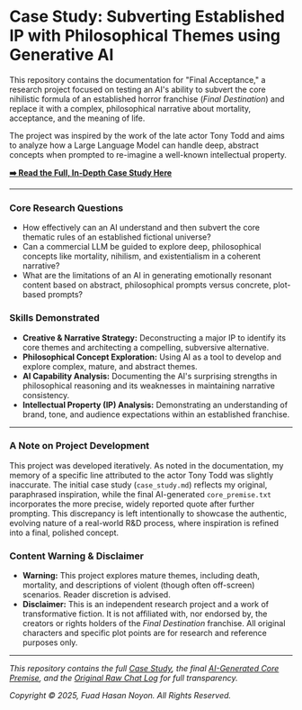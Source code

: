 # Case Study: Subverting Established IP with Philosophical Themes using Generative AI

This repository contains the documentation for "Final Acceptance," a research project focused on testing an AI's ability to subvert the core nihilistic formula of an established horror franchise (*Final Destination*) and replace it with a complex, philosophical narrative about mortality, acceptance, and the meaning of life.

The project was inspired by the work of the late actor Tony Todd and aims to analyze how a Large Language Model can handle deep, abstract concepts when prompted to re-imagine a well-known intellectual property.

**[➡️ Read the Full, In-Depth Case Study Here]((https://github.com/Noyonbond47/AI-to-create-a-final-destination-plot-with-a-twist/blob/main/case_study.md))**

---

### Core Research Questions

* How effectively can an AI understand and then subvert the core thematic rules of an established fictional universe?
* Can a commercial LLM be guided to explore deep, philosophical concepts like mortality, nihilism, and existentialism in a coherent narrative?
* What are the limitations of an AI in generating emotionally resonant content based on abstract, philosophical prompts versus concrete, plot-based prompts?

### Skills Demonstrated

* **Creative & Narrative Strategy:** Deconstructing a major IP to identify its core themes and architecting a compelling, subversive alternative.
* **Philosophical Concept Exploration:** Using AI as a tool to develop and explore complex, mature, and abstract themes.
* **AI Capability Analysis:** Documenting the AI's surprising strengths in philosophical reasoning and its weaknesses in maintaining narrative consistency.
* **Intellectual Property (IP) Analysis:** Demonstrating an understanding of brand, tone, and audience expectations within an established franchise.

---

### **A Note on Project Development**

This project was developed iteratively. As noted in the documentation, my memory of a specific line attributed to the actor Tony Todd was slightly inaccurate. The initial case study (`case_study.md`) reflects my original, paraphrased inspiration, while the final AI-generated `core_premise.txt` incorporates the more precise, widely reported quote after further prompting. This discrepancy is left intentionally to showcase the authentic, evolving nature of a real-world R&D process, where inspiration is refined into a final, polished concept.

### **Content Warning & Disclaimer**

* **Warning:** This project explores mature themes, including death, mortality, and descriptions of violent (though often off-screen) scenarios. Reader discretion is advised.
* **Disclaimer:** This is an independent research project and a work of transformative fiction. It is not affiliated with, nor endorsed by, the creators or rights holders of the *Final Destination* franchise. All original characters and specific plot points are for research and reference purposes only.

---

*This repository contains the full [Case Study](case_study.md), the final [AI-Generated Core Premise](core_premise.txt), and the [Original Raw Chat Log](raw_chat_thread.pdf) for full transparency.*

*Copyright © 2025, Fuad Hasan Noyon. All Rights Reserved.*
